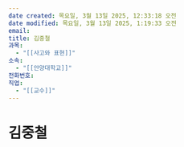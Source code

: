 ```yaml
---
date created: 목요일, 3월 13일 2025, 12:33:18 오전
date modified: 목요일, 3월 13일 2025, 1:19:33 오전
email: 
title: 김중철
과목:
  - "[[사고와 표현]]"
소속:
  - "[[안양대학교]]"
전화번호: 
직업:
  - "[[교수]]"
---
```


# 김중철
